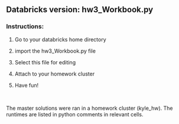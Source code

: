 Databricks version: hw3_Workbook.py
-----------------------------------

### Instructions:

1.  Go to your databricks home directory

2.  import the hw3_Workbook.py file

3.  Select this file for editing

4.  Attach to your homework cluster

5.  Have fun!

 

The master solutions were ran in a homework cluster (kyle_hw). The runtimes are
listed in python comments in relevant cells.
